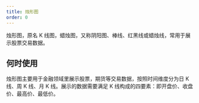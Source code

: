 ```yaml
---
title: 烛形图
order: 0
---
```


烛形图，原名 K 线图，蜡烛图，又称阴阳图、棒线、红黑线或蜡烛线，常用于展示股票交易数据。

## 何时使用

烛形图主要用于金融领域里展示股票，期货等交易数据，按照时间维度分为日 K 线、周 K 线、月 K 线。展示的数据需要满足 K 线构成的四要素：即开盘价、收盘价、最高价、最低价。
